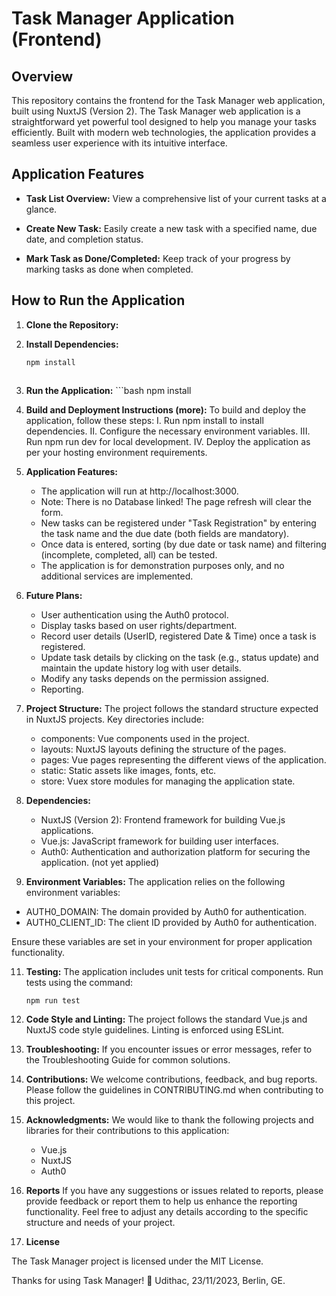 # Task Manager Application (Frontend)

## Overview

This repository contains the frontend for the Task Manager web application, built using NuxtJS (Version 2). The Task Manager web application is a straightforward yet powerful tool designed to help you manage your tasks efficiently. Built with modern web technologies, the application provides a seamless user experience with its intuitive interface.

## Application Features

- **Task List Overview:** View a comprehensive list of your current tasks at a glance.

- **Create New Task:** Easily create a new task with a specified name, due date, and completion status.

- **Mark Task as Done/Completed:** Keep track of your progress by marking tasks as done when completed.

## How to Run the Application

1. **Clone the Repository:**

2. **Install Dependencies:**
      ```bash
      npm install

      
   
3. **Run the Application:**
       ```bash
         npm install

   
   
5. **Build and Deployment Instructions (more):**
   To build and deploy the application, follow these steps:
   I. Run npm install to install dependencies.
   II. Configure the necessary environment variables.
   III. Run npm run dev for local development.
   IV. Deploy the application as per your hosting environment requirements.

6. **Application Features:**
    - The application will run at http://localhost:3000.
    - Note: There is no Database linked! The page refresh will clear the form.
    - New tasks can be registered under "Task Registration" by entering the task name and the due date (both fields are mandatory).
    - Once data is entered, sorting (by due date or task name) and filtering (incomplete, completed, all) can be tested.
    - The application is for demonstration purposes only, and no additional services are implemented.

7. **Future Plans:**
    - User authentication using the Auth0 protocol.
    - Display tasks based on user rights/department.
    - Record user details (UserID, registered Date & Time) once a task is registered.
    - Update task details by clicking on the task (e.g., status update) and maintain the update history log with user details.
    - Modify any tasks depends on the permission assigned.
    - Reporting.
      
8. **Project Structure:**
   The project follows the standard structure expected in NuxtJS projects. Key directories include:
    -  components: Vue components used in the project.
    -  layouts: NuxtJS layouts defining the structure of the pages.
    -  pages: Vue pages representing the different views of the application.
    -  static: Static assets like images, fonts, etc.
    -  store: Vuex store modules for managing the application state.
   
9. **Dependencies:**
    - NuxtJS (Version 2): Frontend framework for building Vue.js applications.
    - Vue.js: JavaScript framework for building user interfaces.
    - Auth0: Authentication and authorization platform for securing the application. (not yet applied)

10. **Environment Variables:**
    The application relies on the following environment variables:

   - AUTH0_DOMAIN: The domain provided by Auth0 for authentication.
   - AUTH0_CLIENT_ID: The client ID provided by Auth0 for authentication.
   
   Ensure these variables are set in your environment for proper application functionality.

11. **Testing:**
The application includes unit tests for critical components. Run tests using the command:
    ```bash
    npm run test

12. **Code Style and Linting:**
   The project follows the standard Vue.js and NuxtJS code style guidelines. Linting is enforced using ESLint.

13. **Troubleshooting:**
    If you encounter issues or error messages, refer to the Troubleshooting Guide for common solutions.
    
14. **Contributions:**
    We welcome contributions, feedback, and bug reports. Please follow the guidelines in CONTRIBUTING.md when contributing to this project.
    
15. **Acknowledgments:**
    We would like to thank the following projects and libraries for their contributions to this application:

      - Vue.js
      - NuxtJS
      - Auth0

16. **Reports**
    If you have any suggestions or issues related to reports, please provide feedback or report them to help us enhance the reporting functionality.
    Feel free to adjust any details according to the specific structure and needs of your project.
    
17. **License**

The Task Manager project is licensed under the MIT License.

Thanks for using Task Manager! 🚀 Udithac, 23/11/2023, Berlin, GE.
